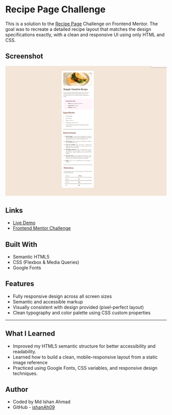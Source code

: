 # Recipe Page Challenge

This is a solution to the [Recipe Page](https://www.frontendmentor.io/challenges/recipe-page-KiTsR8QQKm) Challenge on Frontend Mentor. The goal was to recreate a detailed recipe layout that matches the design specifications exactly, with a clean and responsive UI using only HTML and CSS.

## Screenshot

![FAQ Accordion Screenshot](./Screenshot%202025-06-03%20181231.png)

## Links

- [Live Demo]()
- [Frontend Mentor Challenge](https://www.frontendmentor.io/challenges/recipe-page-KiTsR8QQKm)

## Built With

- Semantic HTML5
- CSS (Flexbox & Media Queries)
- Google Fonts



## Features

- Fully responsive design across all screen sizes
- Semantic and accessible markup
- Visually consistent with design provided (pixel-perfect layout)
- Clean typography and color palette using CSS custom properties

---

## What I Learned

- Improved my HTML5 semantic structure for better accessibility and readability.
- Learned how to build a clean, mobile-responsive layout from a static image reference
- Practiced using Google Fonts, CSS variables, and responsive design techniques.


## Author
- Coded by Md Ishan Ahmad
- GitHub - [ishanAh09](https://github.com/ishanah09)
